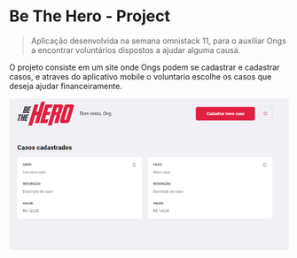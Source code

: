 # Be The Hero - Project
> Aplicação desenvolvida na semana omnistack 11, para o auxiliar Ongs a encontrar voluntários dispostos a ajudar alguma causa.



O projeto consiste em um site onde Ongs podem se cadastrar e cadastrar casos, e atraves do aplicativo mobile o voluntario escolhe os casos que deseja ajudar financeiramente.

![](./Imagens-Projeto/Web-Ong-Home.png)

